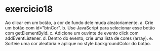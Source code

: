 # exercicio18
Ao clicar em um botão, a cor de fundo dele muda aleatoriamente.
a. Crie um botão com id="btnCor".
b. Use JavaScript para selecionar esse botão com getElementById.
c. Adicione um ouvinte de evento click com addEventListener.
d. Dentro do evento, crie uma lista de cores (array).
e. Sorteie uma cor aleatória e aplique no style.backgroundColor do botão.
